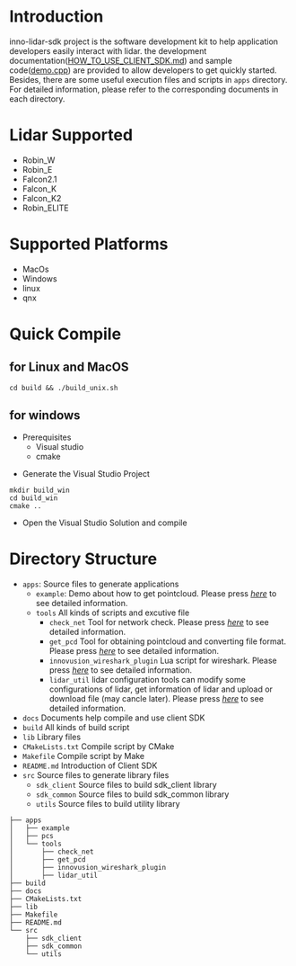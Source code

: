 # Introduction

inno-lidar-sdk project is the software development kit to help application developers easily interact with lidar. the development documentation([HOW_TO_USE_CLIENT_SDK.md](./docs/HOW_TO_USE_CLIENT_SDK.md)) and sample code([demo.cpp](./apps/example/demo.cpp)) are provided to allow developers to get quickly started. Besides, there are some useful execution files and scripts in ```apps``` directory. For detailed information, please refer to the corresponding documents in each directory.

# Lidar Supported

+ Robin_W
+ Robin_E
+ Falcon2.1
+ Falcon_K
+ Falcon_K2
+ Robin_ELITE


# Supported Platforms

+ MacOs
+ Windows
+ linux
+ qnx


# Quick Compile

## for Linux and MacOS

```
cd build && ./build_unix.sh
```

## for windows

- Prerequisites
  + Visual studio
  + cmake
+ Generate the Visual Studio Project

```
mkdir build_win
cd build_win
cmake ..
```
- Open the Visual Studio Solution and compile

# Directory Structure

+ ```apps```: Source files to generate applications
  + ```example```: Demo about how to get pointcloud. Please press *[here](./docs/demo.md)* to see detailed information.
  + ```tools``` All kinds of scripts and excutive file
    + ```check_net``` Tool for network check. Please press *[here](./docs/check_net.md)* to see detailed information.
    + ```get_pcd```  Tool for obtaining pointcloud and converting file format. Please press *[here](./docs/get_pcd.md)* to see detailed information.
    + ```innovusion_wireshark_plugin``` Lua script for wireshark. Please press *[here](./docs/innovusion_lua.md)* to see detailed information.
    + ```lidar_util``` lidar configuration tools can modify some configurations of lidar, get information of lidar and upload or download file (may cancle later). Please press *[here](./docs/innovusion_lidar_util.md)* to see detailed information.
+ ```docs``` Documents help compile and use client SDK
+ ```build``` All kinds of build script
+ ```lib``` Library files
+ ```CMakeLists.txt``` Compile script by CMake
+ ```Makefile``` Compile script by Make
+ ```README.md``` Introduction of Client SDK
+ ```src``` Source files to generate library files
  + ```sdk_client``` Source files to build sdk_client library
  + ```sdk_common``` Source files to build sdk_common library
  + ```utils``` Source files to build utility library

```shell
├── apps
│   ├── example
│   ├── pcs
│   └── tools
│       ├── check_net
│       ├── get_pcd
│       ├── innovusion_wireshark_plugin
│       ├── lidar_util
├── build
├── docs
├── CMakeLists.txt
├── lib
├── Makefile
├── README.md
└── src
    ├── sdk_client
    ├── sdk_common
    └── utils
```
